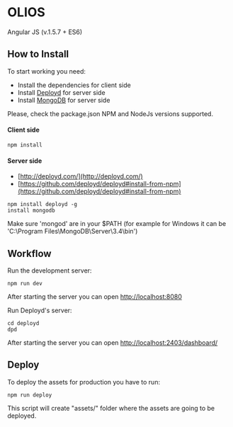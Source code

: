 # OLIOS

Angular JS (v.1.5.7 + ES6)

## How to Install

To start working you need:
 
+ Install the dependencies for client side
+ Install [Deployd](http://deployd.com/) for server side
+ Install [MongoDB](https://github.com/deployd/deployd#install-from-npm) for server side

Please, check the package.json NPM and NodeJs versions supported.

#### Client side

```
npm install
```

#### Server side

+ [http://deployd.com/](http://deployd.com/)
+ [https://github.com/deployd/deployd#install-from-npm](https://github.com/deployd/deployd#install-from-npm)

```
npm install deployd -g
install mongodb
```

Make sure 'mongod' are in your $PATH (for example for Windows it can be 'C:\Program Files\MongoDB\Server\3.4\bin\')

## Workflow

Run the development server:

```
npm run dev
```

After starting the server you can open [http://localhost:8080](http://localhost:8080)

Run Deployd's server:

```
cd deployd
dpd
```

After starting the server you can open [http://localhost:2403/dashboard/](http://localhost:2403/dashboard/)

## Deploy

To deploy the assets for production you have to run:

```
npm run deploy
```

This script will create "assets/" folder where the assets are going to be deployed.